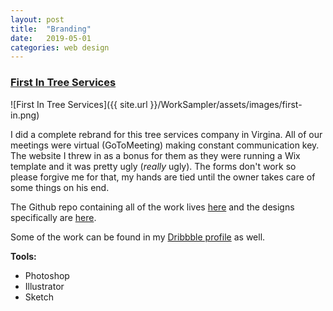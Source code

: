 ```yaml
---
layout: post
title:  "Branding"
date:   2019-05-01
categories: web design
---
```


### [First In Tree Services](http://firstintreeservices.com/)

![First In Tree Services]({{ site.url }}/WorkSampler/assets/images/first-in.png)

I did a complete rebrand for this tree services company in Virgina. All of our meetings were virtual (GoToMeeting) making constant communication key. The website I threw in as a bonus for them as they were running a Wix template and it was pretty ugly (_really_ ugly). The forms don't work so please forgive me for that, my hands are tied until the owner takes care of some things on his end.

The Github repo containing all of the work lives [here](https://github.com/beepye/F.I.T.S.) and the designs specifically are [here](https://github.com/beepye/F.I.T.S./tree/master/DESIGN%20FILES).

Some of the work can be found in my [Dribbble profile](https://dribbble.com/beepye) as well.

__Tools:__
- Photoshop
- Illustrator
- Sketch